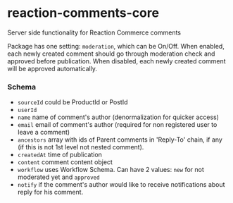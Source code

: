 # reaction-comments-core
Server side functionality for Reaction Commerce comments

Package has one setting: `moderation`, which can be On/Off. When enabled,
each newly created comment should go through moderation check and approved
before publication. When disabled, each newly created comment will be approved automatically.

### Schema

- `sourceId` could be ProductId or PostId
- `userId`
- `name` name of comment's author (denormalization for quicker access)
- `email` email of comment's author (required for non registered user to leave
 a comment)
- `ancestors` array with ids of Parent comments in 'Reply-To' chain, if any
(if this is not 1st level not nested comment).
- `createdAt` time of publication
- `content` comment content object
- `workflow` uses Workflow Schema. Can have 2 values: `new` for not moderated
yet and `approved`
- `notify` if the comment's author would like to receive notifications
 about reply for his comment.
